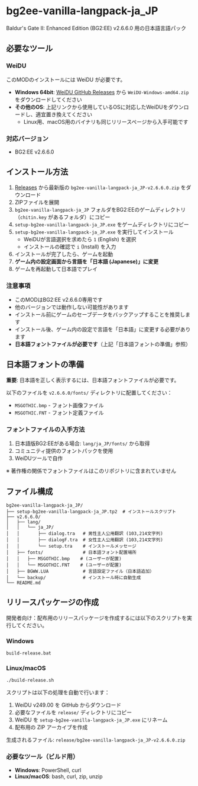 # bg2ee-vanilla-langpack-ja_JP

Baldur's Gate II: Enhanced Edition (BG2:EE) v2.6.6.0 用の日本語言語パック

## 必要なツール

### WeiDU
このMODのインストールには WeiDU が必要です。

- **Windows 64bit**: [WeiDU GitHub Releases](https://github.com/WeiDUorg/weidu/releases) から `WeiDU-Windows-amd64.zip` をダウンロードしてください
- **その他のOS**: 上記リンクから使用しているOSに対応したWeiDUをダウンロードし、適宜置き換えてください
  - Linux用、macOS用のバイナリも同じリリースページから入手可能です

### 対応バージョン
- BG2:EE v2.6.6.0

## インストール方法

1. [Releases](https://github.com/FriendlyArmInnRegulars/bg2ee-vanilla-langpack-ja_JP/releases) から最新版の `bg2ee-vanilla-langpack-ja_JP-v2.6.6.0.zip` をダウンロード
2. ZIPファイルを展開
3. `bg2ee-vanilla-langpack-ja_JP` フォルダをBG2:EEのゲームディレクトリ（`chitin.key` があるフォルダ）にコピー
4. `setup-bg2ee-vanilla-langpack-ja_JP.exe` をゲームディレクトリにコピー
5. `setup-bg2ee-vanilla-langpack-ja_JP.exe` を実行してインストール
   - WeiDUが言語選択を求めたら `1` (English) を選択
   - インストールの確認で `i` (Install) を入力
6. インストールが完了したら、ゲームを起動
7. **ゲーム内の設定画面から言語を「日本語 (Japanese)」に変更**
8. ゲームを再起動して日本語でプレイ

### 注意事項
- このMODはBG2:EE v2.6.6.0専用です
- 他のバージョンでは動作しない可能性があります
- インストール前にゲームのセーブデータをバックアップすることを推奨します
- インストール後、ゲーム内の設定で言語を「日本語」に変更する必要があります
- **日本語フォントファイルが必要です**（上記「日本語フォントの準備」参照）

## 日本語フォントの準備

**重要**: 日本語を正しく表示するには、日本語フォントファイルが必要です。

以下のファイルを `v2.6.6.0/fonts/` ディレクトリに配置してください：
- `MSGOTHIC.bmp` - フォント画像ファイル
- `MSGOTHIC.FNT` - フォント定義ファイル

### フォントファイルの入手方法

1. 日本語版BG2:EEがある場合: `lang/ja_JP/fonts/` から取得
2. コミュニティ提供のフォントパックを使用
3. WeiDUツールで自作

※ 著作権の関係でフォントファイルはこのリポジトリに含まれていません

## ファイル構成

```
bg2ee-vanilla-langpack-ja_JP/
├── setup-bg2ee-vanilla-langpack-ja_JP.tp2  # インストールスクリプト
├── v2.6.6.0/
│   ├── lang/
│   │   └── ja_JP/
│   │       ├── dialog.tra   # 男性主人公用翻訳 (103,214文字列)
│   │       ├── dialogF.tra  # 女性主人公用翻訳 (103,214文字列)
│   │       └── setup.tra    # インストールメッセージ
│   ├── fonts/               # 日本語フォント配置場所
│   │   ├── MSGOTHIC.bmp    # (ユーザーが配置)
│   │   └── MSGOTHIC.FNT    # (ユーザーが配置)
│   ├── BGWW.LUA             # 言語設定ファイル（日本語追加）
│   └── backup/              # インストール時に自動生成
└── README.md
```

## リリースパッケージの作成

開発者向け：配布用のリリースパッケージを作成するには以下のスクリプトを実行してください。

### Windows
```batch
build-release.bat
```

### Linux/macOS
```bash
./build-release.sh
```

スクリプトは以下の処理を自動で行います：
1. WeiDU v249.00 を GitHub からダウンロード
2. 必要なファイルを `release/` ディレクトリにコピー
3. WeiDU を `setup-bg2ee-vanilla-langpack-ja_JP.exe` にリネーム
4. 配布用の ZIP アーカイブを作成

生成されるファイル: `release/bg2ee-vanilla-langpack-ja_JP-v2.6.6.0.zip`

### 必要なツール（ビルド用）
- **Windows**: PowerShell, curl
- **Linux/macOS**: bash, curl, zip, unzip